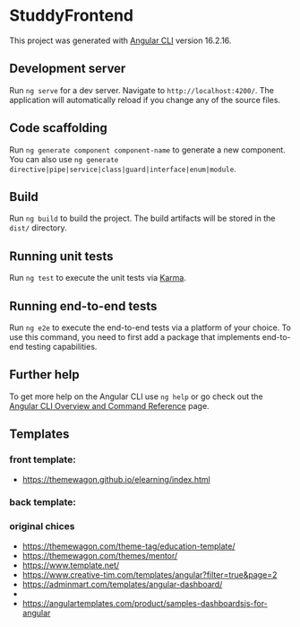 # StuddyFrontend

This project was generated with [Angular CLI](https://github.com/angular/angular-cli) version 16.2.16.

## Development server

Run `ng serve` for a dev server. Navigate to `http://localhost:4200/`. The application will automatically reload if you change any of the source files.

## Code scaffolding

Run `ng generate component component-name` to generate a new component. You can also use `ng generate directive|pipe|service|class|guard|interface|enum|module`.

## Build

Run `ng build` to build the project. The build artifacts will be stored in the `dist/` directory.

## Running unit tests

Run `ng test` to execute the unit tests via [Karma](https://karma-runner.github.io).

## Running end-to-end tests

Run `ng e2e` to execute the end-to-end tests via a platform of your choice. To use this command, you need to first add a package that implements end-to-end testing capabilities.

## Further help

To get more help on the Angular CLI use `ng help` or go check out the [Angular CLI Overview and Command Reference](https://angular.io/cli) page.




## Templates
### front template:
- https://themewagon.github.io/elearning/index.html
### back template:
### original chices
- https://themewagon.com/theme-tag/education-template/
- https://themewagon.com/themes/mentor/
- https://www.template.net/
- https://www.creative-tim.com/templates/angular?filter=true&page=2
- https://adminmart.com/templates/angular-dashboard/
- 
- https://angulartemplates.com/product/samples-dashboardsjs-for-angular
